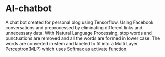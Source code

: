 # AI-chatbot
A chat bot created for personal blog using Tensorflow. Using Facebook conversations and preprocessed
by eliminating different links and unnecessary data. With Natural Language Processing, stop words and
punctuations are removed and all the words are formed in lower case. The words are converted in stem
and labeled to fit into a Multi Layer Perceptron(MLP) which uses Softmax as activate function. 

